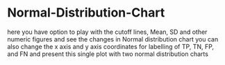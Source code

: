 # Normal-Distribution-Chart
here you have option to play with the cutoff lines, Mean, SD and other numeric figures and see the changes in Normal distribution chart
you can also change the x axis and y axis coordinates for labelling of TP, TN, FP, and FN and present this single plot with two normal distribution charts
